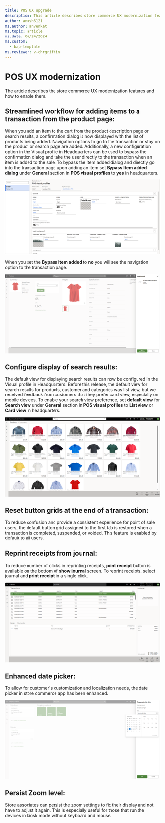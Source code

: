 ```yaml
---
title: POS UX upgrade
description: This article describes store commerce UX modernization features.
author: anush6121
ms.author: anvenkat 
ms.topic: article 
ms.date: 06/24/2024
ms.custom: 
  - bap-template
ms.reviewer: v-chrgriffin
---
```


# POS UX modernization

The article describes the store commerce UX modernization features and how to enable them.

## Streamlined workflow for adding items to a transaction from the product page:

When you add an item to the cart from the product description page or search results, a confirmation dialog is now displayed with the list of products being added. Navigation options to go to the transaction or stay on the product or search page are added. Additionally, a new configuration option in the Visual profile in Headquarters can be used to bypass the confirmation dialog and take the user directly to the transaction when an item is added to the sale.
To bypass the item added dialog and directly go into the transaction page upon adding an item set **Bypass Item added dialog** under **General** section in **POS visual profiles** to **yes** in headquarters.

![bypassitemadded.](media/bypassitemadded.png)

When you set the **Bypass Item added** to **no** you will see the navigation option to the transaction page.

![itemadded.](media/itemadded.png)


## Configure display of search results:

The default view for displaying search results can now be configured in the Visual profile in Headquarters. Before this release, the default view for search results for products, customer and categories was list view, but we received feedback from customers that they prefer card view, especially on mobile devices. To enable your search view preference, set **default view** for **Search view** under **General** section in **POS visual profiles** to **List view** or **Card view** in headquarters.

![defaultcardview.](media/defaultcardview.png)

## Reset button grids at the end of a transaction:

To reduce confusion and provide a consistent experience for point of sale users, the default button grid assigned to the first tab is restored when a transaction is completed, suspended, or voided. This feature is enabled by default to all users.

## Reprint receipts from journal:

To reduce number of clicks in reprinting receipts, **print receipt** button is available on the bottom of  **show journal** screen. To reprint receipts, select journal and **print receipt** in a single click.

![printreceipt.](media/printreceipt.png)

## Enhanced date picker:

To allow for customer's customization and localization needs, the date picker in store commerce app has been enhanced.

![fluentdatepicker.](media/fluentdatepicker.png)

## Persist Zoom level:

Store associates can persist the zoom settings to fix their display and not have to adjust it again. This is especially useful for those that run the devices in kiosk mode without keyboard and mouse.

